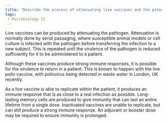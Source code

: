 ```yaml
---
title: "Describe the process of attenuating live vaccines and the potential risks associated with them. How do attenuated live vaccines differ from killed vaccines in terms of immune response stimulation? "
tags:
 - Microbiology II
---
```

Live vaccines can be produced by attenuating the pathogen. Attenuation is normally done by serial passaging, where susceptible animal models or cell culture is infected with the pathogen before transferring the infection to a new subject. This is repeated until the virulence of the pathogen is reduced sufficiently for it to be administered to a patient.  

Although these vaccines produce strong immune responses, it is possible for the virulence to return in a patient. This is known to happen with the live polio vaccine, with poliovirus being detected in waste water in London, UK recently.  

As a live vaccine is able to replicate within the patient, it produces an immune response that is as close to a real infection as possible. Long-lasting memory cells are produced to give immunity that can last an entire lifetime from a single dose. Inactivated vaccines are unable to replicate, but can still produce a strong immune response. An adjuvant or booster dose may be required to ensure immunity is prolonged.  
